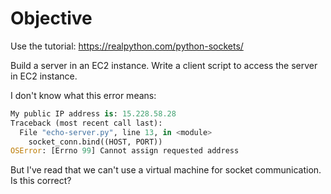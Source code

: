 # Objective

Use the tutorial: https://realpython.com/python-sockets/

Build a server in an EC2 instance.
Write a client script to access the server in EC2 instance.


I don't know what this error means:
```python
My public IP address is: 15.228.58.28
Traceback (most recent call last):
  File "echo-server.py", line 13, in <module>
    socket_conn.bind((HOST, PORT))
OSError: [Errno 99] Cannot assign requested address
```

But I've read that we can't use a virtual machine for socket communication. Is this correct?